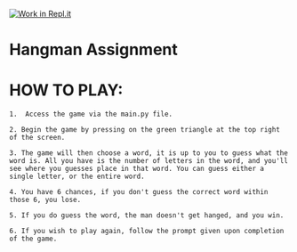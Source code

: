 [![Work in Repl.it](https://classroom.github.com/assets/work-in-replit-14baed9a392b3a25080506f3b7b6d57f295ec2978f6f33ec97e36a161684cbe9.svg)](https://classroom.github.com/online_ide?assignment_repo_id=350248&assignment_repo_type=GroupAssignmentRepo)
# Hangman Assignment

# HOW TO PLAY:
    1.  Access the game via the main.py file.
    
    2. Begin the game by pressing on the green triangle at the top right of the screen.

    3. The game will then choose a word, it is up to you to guess what the word is. All you have is the number of letters in the word, and you'll see where you guesses place in that word. You can guess either a single letter, or the entire word.

    4. You have 6 chances, if you don't guess the correct word within those 6, you lose.

    5. If you do guess the word, the man doesn't get hanged, and you win.

    6. If you wish to play again, follow the prompt given upon completion of the game.

